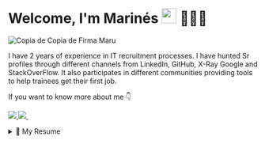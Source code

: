 # Welcome, I'm Marinés <img src="https://user-images.githubusercontent.com/1303154/88677602-1635ba80-d120-11ea-84d8-d263ba5fc3c0.gif" width="30"> 👩🏾‍💻

![Copia de Copia de Firma Maru](https://user-images.githubusercontent.com/84033821/166334171-27bea3f9-5d8c-4221-8c20-9883b054f335.jpg)

I have 2 years of experience in IT recruitment processes. I have hunted Sr profiles through different channels from LinkedIn, GitHub, X-Ray Google and StackOverFlow.
It also participates in different communities providing tools to help trainees get their first job.


</p>
If you want to know more about me 👇
</p>

</p>

<a href="https://www.linkedin.com/in/marinesdiaz/">
<img src="https://img.shields.io/badge/linkedin-%230077B5.svg?&style=for-the-badge&logo=linkedin&logoColor=white" />

<a href="https:/https://t.me/@Marines_Diaz">
<img src="https://img.shields.io/badge/telegram-%230077B5.svg?&style=for-the-badge&logo=telegram&logoColor=white" />        
</a>&nbsp;&nbsp;

</p>
<details>
  <summary>📃 My Resume</summary>
</p>
  
## 💻 Experience 
</p>


🕵️ **It Source**\
📆 2022 - moment\
📍 **Randstad Argentina** 
  
🕵️ **It Recruiter**\
📆 2020 - 2022 \
📍 **Eficacia RH** 

</p>

## 📖 Education
</p>

📍  Diploma in Gamification - UTN 
📆 2021 - 2021

📍 Degree in Human Resources - UCASAL 
📆 2014 - 2019
</p>


</p>
<details>
  <summary>📃 My Box of Recruiting </summary>
</p>

🔎 Hunting for:

- X-Ray Google

- Search for GitHub

- StackOverFlow 

- GreenHouse

- Angelist

- Hiring Room

- Groups of Telegram/Discord
 
  
